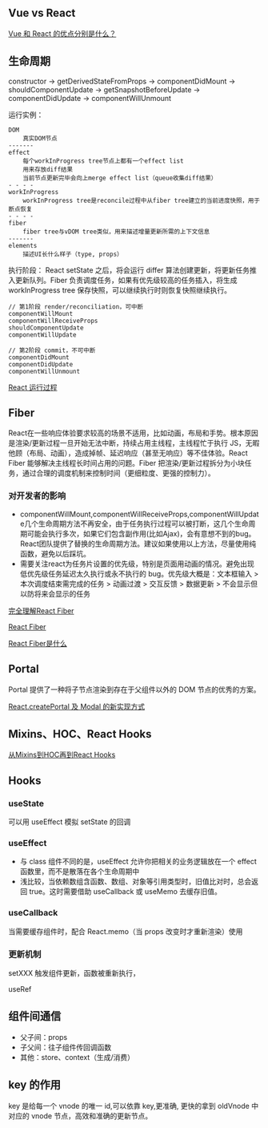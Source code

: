 ## Vue vs React 

[Vue 和 React 的优点分别是什么？](https://www.zhihu.com/question/301860721/answer/724759264)

## 生命周期

constructor -> getDerivedStateFromProps -> componentDidMount -> shouldComponentUpdate -> getSnapshotBeforeUpdate -> componentDidUpdate -> componentWillUnmount

运行实例：
```
DOM
    真实DOM节点
-------
effect
    每个workInProgress tree节点上都有一个effect list
    用来存放diff结果
    当前节点更新完毕会向上merge effect list（queue收集diff结果）
- - - -
workInProgress
    workInProgress tree是reconcile过程中从fiber tree建立的当前进度快照，用于断点恢复
- - - -
fiber
    fiber tree与vDOM tree类似，用来描述增量更新所需的上下文信息
-------
elements
    描述UI长什么样子（type, props）
```

执行阶段：
React setState 之后，将会运行 differ 算法创建更新，将更新任务推入更新队列。Fiber 负责调度任务，如果有优先级较高的任务插入，将生成 workInProgress tree 保存快照，可以继续执行时则恢复快照继续执行。

```
// 第1阶段 render/reconciliation，可中断
componentWillMount
componentWillReceiveProps
shouldComponentUpdate
componentWillUpdate

// 第2阶段 commit，不可中断
componentDidMount
componentDidUpdate
componentWillUnmount
```

[React 运行过程](https://github.com/coconilu/Blog/issues/99)

## Fiber

React在一些响应体验要求较高的场景不适用，比如动画，布局和手势。根本原因是渲染/更新过程一旦开始无法中断，持续占用主线程，主线程忙于执行 JS，无暇他顾（布局、动画），造成掉帧、延迟响应（甚至无响应）等不佳体验。React Fiber 能够解决主线程长时间占用的问题。Fiber 把渲染/更新过程拆分为小块任务，通过合理的调度机制来控制时间（更细粒度、更强的控制力）。

### 对开发者的影响

* componentWillMount,componentWillReceiveProps,componentWillUpdate几个生命周期方法不再安全，由于任务执行过程可以被打断，这几个生命周期可能会执行多次，如果它们包含副作用(比如Ajax)，会有意想不到的bug。React团队提供了替换的生命周期方法。建议如果使用以上方法，尽量使用纯函数，避免以后踩坑。
* 需要关注react为任务片设置的优先级，特别是页面用动画的情况。避免出现低优先级任务延迟太久执行或永不执行的 bug。优先级大概是：文本框输入 > 本次调度结束需完成的任务 > 动画过渡 > 交互反馈 > 数据更新 > 不会显示但以防将来会显示的任务

[完全理解React Fiber](http://www.ayqy.net/blog/dive-into-react-fiber)

[React Fiber](https://juejin.im/post/5ab7b3a2f265da2378403e57)

[React Fiber是什么](https://zhuanlan.zhihu.com/p/26027085)

## Portal

Portal 提供了一种将子节点渲染到存在于父组件以外的 DOM 节点的优秀的方案。

[React.createPortal 及 Modal 的新实现方式](http://www.ptbird.cn/react-portal-createPortal.html)

## Mixins、HOC、React Hooks

[从Mixins到HOC再到React Hooks](https://juejin.im/post/5d3184596fb9a07eeb13e12c)

## Hooks

### useState

可以用 useEffect 模拟 setState 的回调

### useEffect

* 与 class 组件不同的是，useEffect 允许你把相关的业务逻辑放在一个 effect 函数里，而不是散落在各个生命周期中
* 浅比较，当依赖数组含函数、数组、对象等引用类型时，旧值比对时，总会返回 true。这时需要借助 useCallback 或 useMemo 去缓存旧值。

### useCallback

当需要缓存组件时，配合 React.memo（当 props 改变时才重新渲染）使用

### 更新机制

setXXX 触发组件更新，函数被重新执行，

useRef

## 组件间通信

* 父子间：props
* 子父间：往子组件传回调函数
* 其他：store、context（生成/消费）

## key 的作用

key 是给每一个 vnode 的唯一 id,可以依靠 key,更准确, 更快的拿到 oldVnode 中对应的 vnode 节点，高效和准确的更新节点。
